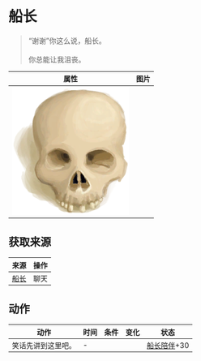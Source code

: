 # 船长  
> “谢谢”你这么说，船长。<br><br>你总能让我沮丧。  
  
  属性  |   图片   
 ----  |  ----:   
   |  ![](Sprite/Skull.png)   
  
## 获取来源  
来源  |  操作  
----  |  ----  
[船长](Captain.md)  |  聊天  
## 动作  
动作  |  时间  |  条件  |  变化  |  状态  
----  |  ----  |  ----  |  ----  |  ----  
笑话先讲到这里吧。<br>  |  -  |    |    |  [船长陪伴](CaptainCompany.md)+30  
